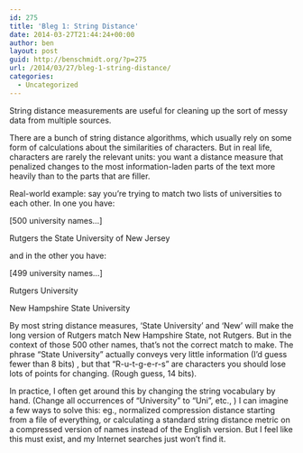 ```yaml
---
id: 275
title: 'Bleg 1: String Distance'
date: 2014-03-27T21:44:24+00:00
author: ben
layout: post
guid: http://benschmidt.org/?p=275
url: /2014/03/27/bleg-1-string-distance/
categories:
  - Uncategorized
---
```

String distance measurements are useful for cleaning up the sort of messy data from multiple sources.
  
There are a bunch of string distance algorithms, which usually rely on some form of calculations about the similarities of characters. But in real life, characters are rarely the relevant units: you want a distance measure that penalized changes to the most information-laden parts of the text more heavily than to the parts that are filler.

Real-world example: say you&#8217;re trying to match two lists of universities to each other. In one you have:

[500 university names…]
  
Rutgers the State University of New Jersey

and in the other you have:

[499 university names…]
  
Rutgers University
  
New Hampshire State University

By most string distance measures, &#8216;State University&#8217; and &#8216;New&#8217; will make the long version of Rutgers match New Hampshire State, not Rutgers. But in the context of those 500 other names, that&#8217;s not the correct match to make. The phrase &#8220;State University&#8221; actually conveys very little information (I&#8217;d guess fewer than 8 bits) , but that &#8220;R-u-t-g-e-r-s&#8221; are characters you should lose lots of points for changing. (Rough guess, 14 bits).

In practice, I often get around this by changing the string vocabulary by hand. (Change all occurrences of &#8220;University&#8221; to &#8220;Uni&#8221;, etc., ) I can imagine a few ways to solve this: eg., normalized compression distance starting from a file of everything, or calculating a standard string distance metric on a compressed version of names instead of the English version. But I feel like this must exist, and my Internet searches just won&#8217;t find it.
